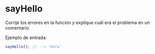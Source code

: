 # sayHello


Corrije los errores en la función y explique cuál era el problema en un
comentario.

Ejemplo de entrada:

```js
sayHello(); // --> 'Hola'
```

